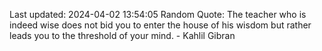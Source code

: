 Last updated: 2024-04-02 13:54:05
Random Quote: The teacher who is indeed wise does not bid you to enter the house of his wisdom but rather leads you to the threshold of your mind. - Kahlil Gibran